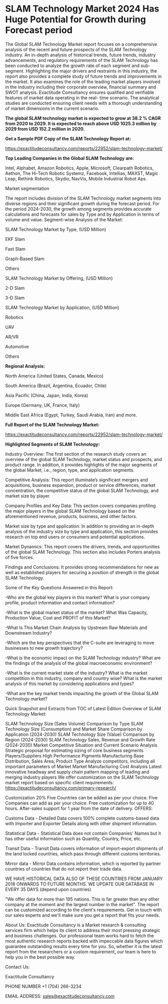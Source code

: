 # SLAM Technology Market 2024 Has Huge Potential for Growth during Forecast period

The Global SLAM Technology Market report focuses on a comprehensive analysis of the recent and future prospects of the SLAM Technology industry. An in-depth analysis of historical trends, future trends, industry advancements, and regulatory requirements of the SLAM Technology has been conducted to analyze the growth rate of each segment and sub-segment. Highlighting the major drivers and restraints in this industry, the report also provides a complete study of future trends and improvements in the market. It also examines the role of the leading market players involved in the industry including their corporate overview, financial summary and SWOT analysis. Exactitude Consultancy ensures qualified and verifiable features of market data operating in the real- time scenario. The analytical studies are conducted ensuring client needs with a thorough understanding of market dimensions in the current scenario.

**The global SLAM technology market is expected to grow at 38.2 % CAGR from 2020 to 2029. It is expected to reach above USD 1025.3 million by 2029 from USD 152.2 million in 2020.**

**Get a Sample PDF Copy of the SLAM Technology Report at:**

https://exactitudeconsultancy.com/reports/22952/slam-technology-market/

**Top Leading Companies in the Global SLAM Technology are:**

Intel, Alphabet, Amazon Robotics, Apple, Microsoft, Clearpath Robotics, Aethon, The Hi-Tech Robotic Systemz, Facebook, Intellias, MAXST, Magic Leap, Rethink Robotics, Skydio, NavVis, Mobile Industrial Robot Aps.

Market segmentation

The report includes division of the SLAM Technology market segments into diverse regions and their significant growth during the forecast period. For the period 2024-2030, the growth among segments provides accurate calculations and forecasts for sales by Type and by Application in terms of volume and value. Segment-wise Analysis of the Market:

SLAM Technology Market by Type, (USD Million)

EKF Slam

Fast Slam

Graph-Based Slam

Others

SLAM Technology Market by Offering, (USD Million)

2-D Slam

3-D Slam

SLAM Technology Market by Application, (USD Million)

Robotics

UAV

AR/VR

Automotive

Others

**Regional Analysis:**

North America (United States, Canada, Mexico)

South America (Brazil, Argentina, Ecuador, Chile)

Asia Pacific (China, Japan, India, Korea)

Europe (Germany, UK, France, Italy)

Middle East Africa (Egypt, Turkey, Saudi Arabia, Iran) and more.

**Full Report of the SLAM Technology Market:**

https://exactitudeconsultancy.com/reports/22952/slam-technology-market/

**Highlighted Segments of SLAM Technology:**

Industry Overview: The first section of the research study covers an overview of the global SLAM Technology, market status and prospects, and product range. In addition, it provides highlights of the major segments of the global Market, i.e., region, type, and application segments.

Competitive Analysis: This report illuminate’s significant mergers and acquisitions, business expansion, product or service differences, market concentration, the competitive status of the global SLAM Technology, and market size by player.

Company Profiles and Key Data: This section covers companies profiling the major players in the global SLAM Technology based on the aforementioned revenue, products, business, and other factors.

Market size by type and application: In addition to providing an in-depth analysis of the industry size by type and application, this section provides research on top end users or consumers and potential applications.

Market Dynamics: This report covers the drivers, trends, and opportunities of the global SLAM Technology. This section also includes Porters analysis of five forces.

Findings and Conclusions: It provides strong recommendations for new as well as established players for securing a position of strength in the global SLAM Technology.

Some of the Key Questions Answered in this Report:

-Who are the global key players in this market? What is your company profile, product information and contact information?

-What is the global market status of the market? What Was Capacity, Production Value, Cost and PROFIT of this Market?

-What Is This Market Chain Analysis by Upstream Raw Materials and Downstream Industry?

-Which are the key perspectives that the C-suite are leveraging to move businesses to new growth trajectory?

-What is the economic impact on the SLAM Technology industry? What are the findings of the analysis of the global macroeconomic environment?

-What is the current market state of the industry? What is the market competition in this industry, company and country wise? What is the market analysis of this market by considering applications and types?

-What are the key market trends impacting the growth of the Global SLAM Technology market?

Quick Snapshot and Extracts from TOC of Latest Edition Overview of SLAM Technology Market:

SLAM Technology Size (Sales Volume) Comparison by Type
SLAM Technology Size (Consumption) and Market Share Comparison by Application (2024-2030)
SLAM Technology Size (Value) Comparison by Region (2024-2030)
SLAM Technology Sales, Revenue and Growth Rate (2024-2030)
Market Competitive Situation and Current Scenario Analysis
Strategic proposal for estimating sizing of core business segments
Players/Suppliers High Performance Pigments Manufacturing Base Distribution, Sales Area, Product Type
Analyze competitors, including all important parameters of Market
Market Manufacturing Cost Analysis
Latest innovative headway and supply chain pattern mapping of leading and merging industry players
We offer customization on the SLAM Technology market report based on specific client requirements:  https://exactitudeconsultancy.com/primary-research/

Customization 20%
Five Countries can be added as per your choice.
Five Companies can add as per your choice.
Free customization for up to 40 hours.
After-sales support for 1 year from the date of delivery.
OFFERS:

Customs Data - Detailed Data covers 100% complete customs-based data with Importer and Exporter Details along with other shipment information.

Statistical Data - Statistical Data does not contain Companies' Names but it has other useful information such as Quantity, Country, Price, etc.

Transit Data - Transit Data covers information of import-export shipments of the land locked countries, which pass through different customs territories.

Mirror data - Mirror Data contains information, which is reported by partner countries of countries that do not report their trade data.

WE HAVE HISTORICAL DATA ALSO OF THESE COUNTRIES FROM JANUARY 2018 ONWARDS TO FUTURE MONTHS. WE UPDATE OUR DATABASE IN EVERY 35 DAYS (depend upon countries)

"We offer data for more than 195 nations. This is far greater than any other company at the moment and the largest number in the market". The report can be customized according to
the client's requirements. Get in touch with our sales experts and we'll make sure you get a report that fits your needs.

About Us:
Exactitude Consultancy is a Market research & consulting services firm which helps its client to address their most pressing strategic and business challenges. Our professional team works hard to fetch the most authentic research reports backed with impeccable data figures which guarantee outstanding results every time for you. So, whether it is the latest report from the researchers or a custom requirement, our team is here to help you in the best possible way.

Contact Us:

Exactitude Consultancy

PHONE NUMBER +1 (704) 266-3234

EMAIL ADDRESS: sales@exactitudeconsultancy.com
